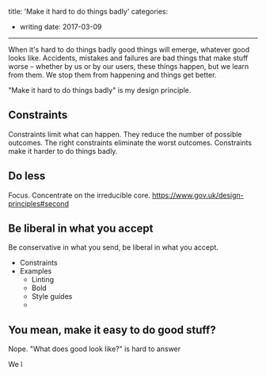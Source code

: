 title: 'Make it hard to do things badly'
categories:
  - writing
date: 2017-03-09
---

When it's hard to do things badly good things will emerge, whatever good looks like. Accidents, mistakes and failures are bad things that make stuff worse – whether by us or by our users, these things happen, but we learn from them. We stop them from happening and things get better.

"Make it hard to do things badly" is my design principle.

## Constraints

Constraints limit what can happen. They reduce the number of possible outcomes. The right constraints eliminate the worst outcomes. Constraints make it harder to do things badly.

## Do less

Focus. Concentrate on the irreducible core.
https://www.gov.uk/design-principles#second

## Be liberal in what you accept

Be conservative in what you send, be liberal in what you accept.

* Constraints
* Examples
  * Linting
  * Bold
  * Style guides
  *



## You mean, make it easy to do good stuff?

Nope. "What does good look like?" is hard to answer

We l
